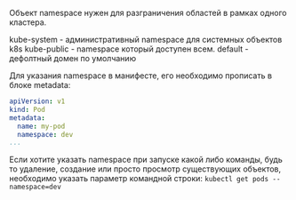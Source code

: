 Объект namespace нужен для разграничения областей в рамках одного кластера.

kube-system - административный namespace для системных объектов k8s 
kube-public - namespace который доступен всем.
default - дефолтный домен по умолчанию


Для указания namespace в манифесте, его необходимо прописать в блоке metadata:
``` yaml
apiVersion: v1
kind: Pod
metadata: 
  name: my-pod
  namespace: dev
...
```

Если хотите указать namespace при  запуске какой либо команды, будь то удаление, создание или просто просмотр существующих объектов, необходимо указать параметр командной строки:
`kubectl get pods --namespace=dev`